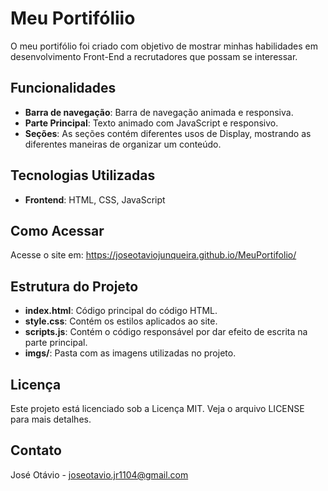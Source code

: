 # Meu Portifóliio
O meu portifólio foi criado com objetivo de mostrar minhas habilidades em desenvolvimento Front-End a recrutadores que possam se interessar. 

## Funcionalidades
- **Barra de navegação**: Barra de navegação animada e responsiva.
- **Parte Principal**: Texto animado com JavaScript e responsivo.
- **Seções**: As seções contém diferentes usos de Display, mostrando as diferentes maneiras de organizar um conteúdo. 

## Tecnologias Utilizadas
- **Frontend**: HTML, CSS, JavaScript

## Como Acessar
Acesse o site em: 
<https://joseotaviojunqueira.github.io/MeuPortifolio/>


## Estrutura do Projeto
- **index.html**: Código principal do código HTML.
- **style.css**: Contém os estilos aplicados ao site.
- **scripts.js**: Contém o código responsável por dar efeito de escrita na parte principal.
- **imgs/**: Pasta com as imagens utilizadas no projeto.

## Licença
Este projeto está licenciado sob a Licença MIT. Veja o arquivo LICENSE para mais detalhes.

## Contato
José Otávio - joseotavio.jr1104@gmail.com
